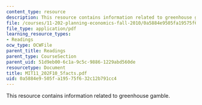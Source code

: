 ```yaml
---
content_type: resource
description: This resource contains information related to greenhouse gamble.
file: /courses/11-202-planning-economics-fall-2010/0a5884e9505fa19575f632c12b791cc4_MIT11_202F10_5facts.pdf
file_type: application/pdf
learning_resource_types:
- Readings
ocw_type: OCWFile
parent_title: Readings
parent_type: CourseSection
parent_uid: 51d9eb00-6c1a-9c5c-9886-1229abd560de
resourcetype: Document
title: MIT11_202F10_5facts.pdf
uid: 0a5884e9-505f-a195-75f6-32c12b791cc4
---
```

This resource contains information related to greenhouse gamble.


